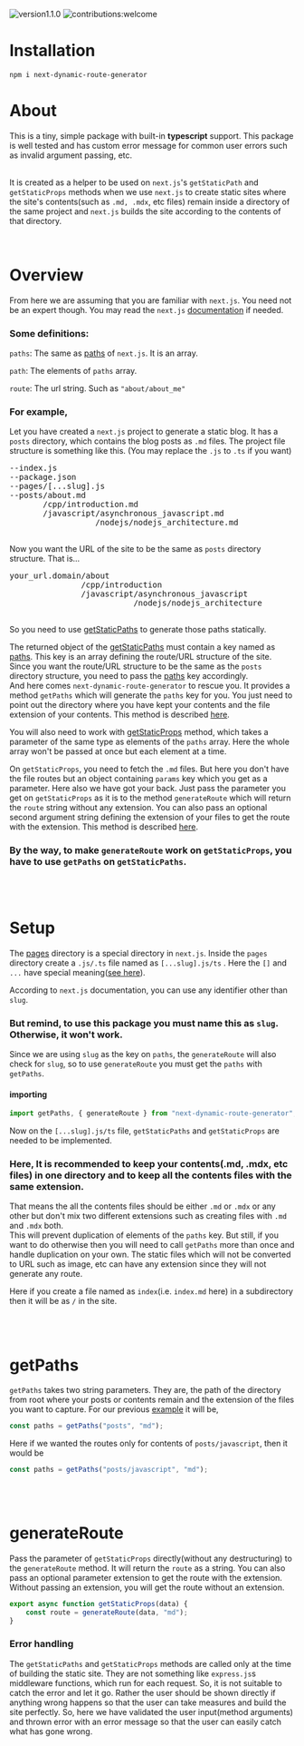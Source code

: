 ![version1.1.0](https://img.shields.io/badge/version-1.1.0-green) ![contributions:welcome](https://img.shields.io/badge/contributions-welcome-red)
<br/>

# Installation

```
npm i next-dynamic-route-generator
```

# About

This is a tiny, simple package with built-in **typescript** support.
This package is well tested and has custom error message for common user errors such as invalid argument passing, etc.
<br/><br/>

It is created as a helper to be used on `next.js`'s `getStaticPath` and `getStaticProps` methods when we use `next.js` to create static sites where the site's contents(such as `.md, .mdx`, etc files) remain inside a directory of the same project and `next.js` builds the site according to the contents of that directory.

<br/>

# Overview

From here we are assuming that you are familiar with `next.js`. You need not be an expert though. You may read the `next.js` [documentation](https://nextjs.org/docs/getting-started) if needed.

### Some definitions:

`paths`: The same as [paths](https://nextjs.org/docs/basic-features/data-fetching#the-paths-key-required) of `next.js`. It is an array.

`path`: The elements of `paths` array.

`route`: The url string. Such as `"about/about_me"`

<h3 id="example">For example,</h3>

Let you have created a `next.js` project to generate a static blog. It has a `posts` directory, which contains the blog posts as `.md` files.
The project file structure is something like this. (You may replace the `.js` to `.ts` if you want)

<pre>
--index.js  
--package.json 
--pages/[...slug].js  
--posts/about.md  
       /cpp/introduction.md  
       /javascript/asynchronous_javascript.md  
                  /nodejs/nodejs_architecture.md  
 
</pre>

Now you want the URL of the site to be the same as `posts` directory structure. That is...

<pre>
your_url.domain/about
               /cpp/introduction  
               /javascript/asynchronous_javascript  
                          /nodejs/nodejs_architecture
 </pre>

So you need to use [getStaticPaths](https://nextjs.org/docs/basic-features/data-fetching#getstaticpaths-static-generation) to generate those paths statically.

The returned object of the [getStaticPaths](https://nextjs.org/docs/basic-features/data-fetching#getstaticpaths-static-generation) must contain a key named as [paths](https://nextjs.org/docs/basic-features/data-fetching#the-paths-key-required). This key is an array defining the route/URL structure of the site. Since you want the route/URL structure to be the same as the `posts` directory structure, you need to pass the [paths](https://nextjs.org/docs/basic-features/data-fetching#the-paths-key-required) key accordingly.  
And here comes `next-dynamic-route-generator` to rescue you. It provides a method `getPaths` which will generate the `paths` key for you. You just need to point out the directory where you have kept your contents and the file extension of your contents. This method is described [here](#getpaths).

You will also need to work with [getStaticProps](https://nextjs.org/docs/basic-features/data-fetching#getstaticprops-static-generation) method, which takes a parameter of the same type as elements of the `paths` array. Here the whole array won't be passed at once but each element at a time.

On `getStaticProps`, you need to fetch the `.md` files. But here you don't have the file routes but an object containing `params` key which you get as a parameter. Here also we have got your back. Just pass the parameter you get on `getStaticProps` as it is to the method `generateRoute` which will return the `route` string without any extension.
You can also pass an optional second argument string defining the extension of your files to get the route with the extension. This method is described [here](#generateroute).

### By the way, to make `generateRoute` work on `getStaticProps`, you have to use `getPaths` on `getStaticPaths`.

<br/><br/>

<h1 id="setup"> Setup</h1>

The [pages](https://nextjs.org/docs/basic-features/pages) directory is a special directory in `next.js`.
Inside the `pages` directory create a `.js/.ts` file named as `[...slug].js/ts` . Here the `[]` and `...` have special meaning([see here](https://nextjs.org/docs/routing/dynamic-routes#catch-all-routes)).

According to `next.js` documentation, you can use any identifier other than `slug`.

### But remind, to use this package you must name this as `slug`. Otherwise, it won't work.

Since we are using `slug` as the key on `paths`, the `generateRoute` will also check for `slug`, so to use `generateRoute` you must get the `paths` with `getPaths`.

#### importing

```typescript
import getPaths, { generateRoute } from "next-dynamic-route-generator";
```

Now on the `[...slug].js/ts` file, `getStaticPaths` and `getStaticProps` are needed to be implemented.

### Here, It is recommended to keep your contents(.md, .mdx, etc files) in one directory and to keep all the contents files with the same extension.

That means the all the contents files should be either `.md` or `.mdx` or any other but don't mix two different extensions such as creating files with `.md` and `.mdx` both.  
This will prevent duplication of elements of the `paths` key. But still, if you want to do otherwise then you will need to call `getPaths` more than once and handle duplication on your own.
The static files which will not be converted to URL such as image, etc can have any extension since they will not generate any route.

Here if you create a file named as `index`(i.e. `index.md` here) in a subdirectory then it will be as `/` in the site.

<br/><br/>

<h1 id="getpaths">getPaths</h1>

`getPaths` takes two string parameters. They are, the path of the directory from root where your posts or contents remain and the extension of the files you want to capture.
For our previous [example](#example) it will be,

```typescript
const paths = getPaths("posts", "md");
```

Here if we wanted the routes only for contents of `posts/javascript`, then it would be

```typescript
const paths = getPaths("posts/javascript", "md");
```

<br></br>

<h1 id="generateroute">generateRoute</h1>

Pass the parameter of `getStaticProps` directly(without any destructuring) to the `generateRoute` method. It will return the `route` as a string. You can also pass an optional parameter extension to get the route with the extension. Without passing an extension, you will get the route without an extension.

```javascript
export async function getStaticProps(data) {
    const route = generateRoute(data, "md");
}
```

### Error handling

The `getStaticPaths` and `getStaticProps` methods are called only at the time of building the static site. They are not something like `express.js`s middleware functions, which run for each request.
So, it is not suitable to catch the error and let it go. Rather the user should be shown directly if anything wrong happens so that the user can take measures and build the site perfectly.
So, here we have validated the user input(method arguments) and thrown error with an error message so that the user can easily catch what has gone wrong.
